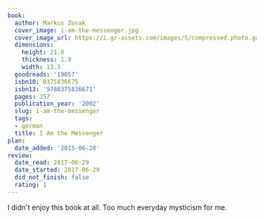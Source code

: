 ```yaml
---
book:
  author: Markus Zusak
  cover_image: i-am-the-messenger.jpg
  cover_image_url: https://i.gr-assets.com/images/S/compressed.photo.goodreads.com/books/1398483261l/19057._SX98_.jpg
  dimensions:
    height: 21.0
    thickness: 1.9
    width: 13.3
  goodreads: '19057'
  isbn10: 0375836675
  isbn13: '9780375836671'
  pages: 357
  publication_year: '2002'
  slug: i-am-the-messenger
  tags:
  - german
  title: I Am the Messenger
plan:
  date_added: '2015-06-28'
review:
  date_read: 2017-06-29
  date_started: 2017-06-29
  did_not_finish: false
  rating: 1
---
```


I didn't enjoy this book at all. Too much everyday mysticism for me.
